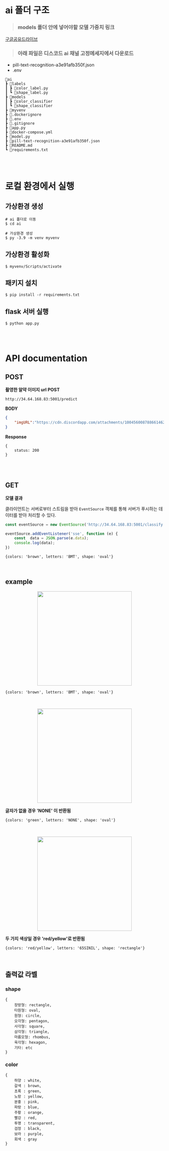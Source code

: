 # ai 폴더 구조

> ### models 폴더 안에 넣어야할 모델 가중치 링크 ###
[구글공유드라이브](https://drive.google.com/drive/folders/19w4LiKE6K9aR3a0vxnZSZuSkA3W7KjVP?usp=sharing)

> ### 아래 파일은 디스코드 ai 채널 고정메세지에서 다운로드 ###
-  pill-text-recognition-a3e91afb350f.json 
-  .env


```
📂ai
┣ 📂labels
┃ ┣ 📃color_label.py
┃ ┗ 📃shape_label.py
┣ 📂models
┃ ┣ 📂color_classifier
┃ ┗ 📂shape_classifier
┣ 📂myvenv
┣ 📃.dockerignore
┣ 📃.env
┣ 📃.gitignore
┣ 📃app.py
┣ 📃docker-compose.yml
┣ 📃model.py
┣ 📃pill-text-recognition-a3e91afb350f.json
┣ 📃README.md
┗ 📃requirements.txt
```

<br/>
<br/>

# 로컬 환경에서 실행

## 가상환경 생성
```
# ai 폴더로 이동
$ cd ai

# 가상환경 생성
$ py -3.9 -m venv myvenv
```

## 가상환경 활성화
```
$ myvenv/Scripts/activate
```

## 패키지 설치
```
$ pip install -r requirements.txt
```

## flask 서버 실행
```
$ python app.py
```

<br/>
<br/>

# API documentation

## POST

**촬영한 알약 이미지 url POST**
```
http://34.64.168.83:5001/predict
```
**BODY**
```json
{  
	"imgURL":"https://cdn.discordapp.com/attachments/1004560087886614620/1015072060688576533/20220902_103331.jpg"
}
```
**Response** 
```
{
	status: 200
}
```

<br/>
<br/>

## GET
**모델 결과**

클라이언트는 서버로부터 스트림을 받아 `EventSource` 객체를 통해 서버가 푸시하는 데이터를 받아 처리할 수 있다.

```js
const eventSource = new EventSource('http://34.64.168.83:5001/classify')

eventSource.addEventListener('sse', function (e) {
	const  data = JSON.parse(e.data);
	console.log(data);
})
```

```
{colors: 'brown', letters: 'BMT', shape: 'oval'}
```

<br/>

## example

<p align="center"><img  src="https://cdn.discordapp.com/attachments/1004560087886614620/1015069980682895441/20220902_102301.jpg"  width="300"></p>

```
{colors: 'brown', letters: 'BMT', shape: 'oval'}
```

<br/>

<p align="center"><img  src="https://cdn.discordapp.com/attachments/1004560087886614620/1015071710766170122/20220902_102945.jpg"  width="300"></p>

**글자가 없을 경우 'NONE' 이 반환됨**

```
{colors: 'green', letters: 'NONE', shape: 'oval'}
```

<br/>

<p align="center"><img  src="https://cdn.discordapp.com/attachments/977566878522294312/1019989326936952943/unknown.png"  width="300"></p>

**두 가지 색상일 경우 'red/yellow'로 반환됨**

```
{colors: 'red/yellow', letters: '65SINIL', shape: 'rectangle'}
```

<br/>

## 출력값 라벨

### shape
```
{
	장방형: rectangle, 
	타원형: oval,
	원형: circle, 
	오각형: pentagon, 
	사각형: square, 
	삼각형: triangle, 
	마름모형: rhombus, 
	육각형: hexagon, 
	기타: etc
}
```

### color

```
{
	하양 : white,
	갈색 : brown, 
	초록 : green, 
	노랑 : yellow, 
	분홍 : pink, 
	파랑 : blue, 
	주황 : orange, 
	빨강 : red, 
	투명 : transparent, 
	검정 : black, 
	보라 : purple, 
	회색 : gray
}
```